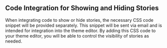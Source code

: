## Code Integration for Showing and Hiding Stories

When integrating code to show or hide stories, the necessary CSS code snippet will be provided separately. This snippet will be sent via email and is intended for integration into the theme editor. By adding this CSS code to your theme editor, you will be able to control the visibility of stories as needed.